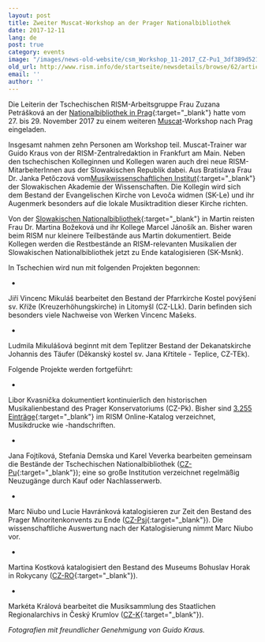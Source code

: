 ```yaml
---
layout: post
title: Zweiter Muscat-Workshop an der Prager Nationalbibliothek
date: 2017-12-11
lang: de
post: true
category: events
image: "/images/news-old-website/csm_Workshop_11-2017_CZ-Pu1_3df389d521.jpg"
old_url: http://www.rism.info/de/startseite/newsdetails/browse/62/article/64/second-muscat-workshop-in-prague.html
email: ''
author: ''
---
```



Die Leiterin der Tschechischen RISM-Arbeitsgruppe Frau Zuzana Petrášková an der [Nationalbibliothek in Prag](http://www.en.nkp.cz/){:target="_blank"} hatte vom 27. bis 29. November 2017 zu einem weiteren [Muscat](/de/community/muscat.html)-Workshop nach Prag eingeladen.

Insgesamt nahmen zehn Personen am Workshop teil. Muscat-Trainer war Guido Kraus von der RISM-Zentralredaktion in Frankfurt am Main. Neben den tschechischen Kolleginnen und Kollegen waren auch drei neue RISM-MitarbeiterInnen aus der Slowakischen Republik dabei. Aus Bratislava Frau Dr. Janka Petőczová vom[Musikwissenschaftlichen Institut](http://uhv.sav.sk/en/){:target="_blank"} der Slowakischen Akademie der Wissenschaften. Die Kollegin wird sich dem Bestand der Evangelischen Kirche von Levoča widmen (SK-Le) und ihr Augenmerk besonders auf die lokale Musiktradition dieser Kirche richten.

Von der [Slowakischen Nationalbibliothek](http://www.snk.sk/en/){:target="_blank"} in Martin reisten Frau Dr. Martina Božeková und ihr Kollege Marcel Jánošík an. Bisher waren beim RISM nur kleinere Teilbestände aus Martin dokumentiert. Beide Kollegen werden die Restbestände an RISM-relevanten Musikalien der Slowakischen Nationalbibliothek jetzt zu Ende katalogisieren (SK-Msnk).

In Tschechien wird nun mit folgenden Projekten begonnen:

-

Jiří Vincenc Mikuláš bearbeitet den Bestand der Pfarrkirche Kostel povýšení sv. Kříže (Kreuzerhöhungskirche) in Litomyšl (CZ-LLk). Darin befinden sich besonders viele Nachweise von Werken Vincenc Mašeks.


-

Ludmila Mikulášová beginnt mit dem Teplitzer Bestand der Dekanatskirche Johannis des Täufer (Děkanský kostel sv. Jana Křtitele - Teplice, CZ-TEk).

Folgende Projekte werden fortgeführt:

-

Libor Kvasnička dokumentiert kontinuierlich den historischen Musikalienbestand des Prager Konservatoriums (CZ-Pk). Bisher sind [3.255 Einträge](https://opac.rism.info/search?View=rism&siglum=CZ-Pk){:target="_blank"} im RISM Online-Katalog verzeichnet, Musikdrucke wie -handschriften.


-

Jana Fojtíková, Stefania Demska und Karel Veverka bearbeiten gemeinsam die Bestände der Tschechischen Nationalbibliothek ([CZ-Pu](https://opac.rism.info/search?View=rism&siglum=CZ-Pu&Language=en){:target="_blank"}); eine so große Institution verzeichnet regelmäßig Neuzugänge durch Kauf oder Nachlasserwerb.


-

Marc Niubo und Lucie Havránková katalogisieren zur Zeit den Bestand des Prager Minoritenkonvents zu Ende ([CZ-Psj](https://opac.rism.info/search?View=rism&siglum=CZ-Psj&Language=en){:target="_blank"}). Die wissenschaftliche Auswertung nach der Katalogisierung nimmt Marc Niubo vor.


-

Martina Kostková katalogisiert den Bestand des Museums Bohuslav Horak in Rokycany ([CZ-RO](https://opac.rism.info/search?View=rism&siglum=CZ-RO&Language=en){:target="_blank"}).


-

Markéta Králová bearbeitet die Musiksammlung des Staatlichen Regionalarchivs in Český Krumlov ([CZ-K](https://opac.rism.info/search?View=rism&siglum=CZ-K&Language=en){:target="_blank"}).

_Fotografien mit freundlicher Genehmigung von Guido Kraus._



